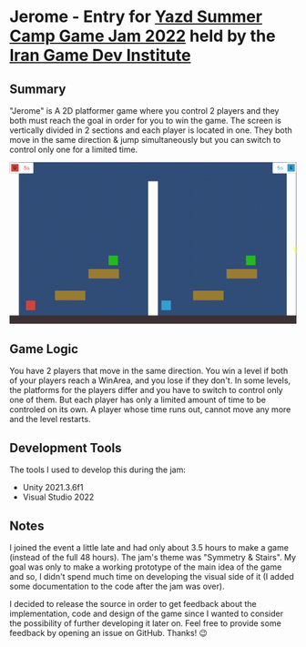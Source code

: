 # Jerome - Entry for [Yazd Summer Camp Game Jam 2022](https://irangdi.ircg.ir/-news/newsid/162/%d8%a7%d8%b1%d8%af%d9%88%db%8c-%d8%a2%d9%85%d9%88%d8%b2%d8%b4-%d8%a8%d8%a7%d8%b2%db%8c%e2%80%8c%d8%b3%d8%a7%d8%b2%db%8c) held by the [Iran Game Dev Institute](http://irangdi.ircg.ir/)

## Summary

"Jerome" is A 2D platformer game where you control 2 players and they both must reach the goal in order for you to win the game. The screen is vertically divided in 2 sections and each player is located in one. They both move in the same direction & jump simultaneously but you can switch to control only one for a limited time.

<p align="center">
  <img src="jerome.gif" alt="animated" />
</p>

## Game Logic

You have 2 players that move in the same direction. You win a level if both of your players reach a WinArea, and you lose if they don't. In some levels, the platforms for the players differ and you have to switch to control only one of them. But each player has only a limited amount of time to be controled on its own. A player whose time runs out, cannot move any more and the level restarts.

## Development Tools

The tools I used to develop this during the jam:

- Unity 2021.3.6f1
- Visual Studio 2022

## Notes

I joined the event a little late and had only about 3.5 hours to make a game (instead of the full 48 hours). The jam's theme was "Symmetry & Stairs". My goal was only to make a working prototype of the main idea of the game and so, I didn't spend much time on developing the visual side of it (I added some documentation to the code after the jam was over).

I decided to release the source in order to get feedback about the implementation, code and design of the game since I wanted to consider the possibility of further developing it later on. Feel free to provide some feedback by opening an issue on GitHub. Thanks! 😉
